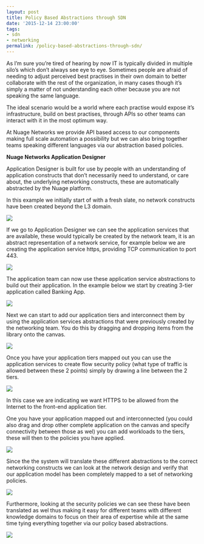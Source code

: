 ```yaml
---
layout: post
title: Policy Based Abstractions through SDN
date: '2015-12-14 23:00:00'
tags:
- sdn
- networking
permalink: /policy-based-abstractions-through-sdn/
---
```


As I’m sure you’re tired of hearing by now IT is typically divided in multiple silo’s which don’t always see eye to eye. Sometimes people are afraid of needing to adjust perceived best practises in their own domain to better collaborate with the rest of the organization, in many cases though it’s simply a matter of not understanding each other because you are not speaking the same language.

The ideal scenario would be a world where each practise would expose it’s infrastructure, build on best practises, through APIs so other teams can interact with it in the most optimum way.

At Nuage Networks we provide API based access to our components making full scale automation a possibility but we can also bring together teams speaking different languages via our abstraction based policies.

**Nuage Networks Application Designer**

Application Designer is built for use by people with an understanding of application constructs that don’t necessarily need to understand, or care about, the underlying networking constructs, these are automatically abstracted by the Nuage platform.

In this example we initially start of with a fresh slate, no network constructs have been created beyond the L3 domain.

<img src="/assets/img/appd1.png">

If we go to Application Designer we can see the application services that are available, these would typically be created by the network team, it is an abstract representation of a network service, for example below we are creating the application service https, providing TCP communication to port 443.

<img src="/assets/img/appd2.png">

The application team can now use these application service abstractions to build out their application. In the example below we start by creating 3-tier application called Banking App.

<img src="/assets/img/appd3.png">

Next we can start to add our application tiers and interconnect them by using the application services abstractions that were previously created by the networking team. You do this by dragging and dropping items from the library onto the canvas.

<img src="/assets/img/appd4.png">

Once you have your application tiers mapped out you can use the application services to create flow security policy (what type of traffic is allowed between these 2 points) simply by drawing a line between the 2 tiers.

<img src="/assets/img/appd5.png">

In this case we are indicating we want HTTPS to be allowed from the Internet to the front-end application tier.

One you have your application mapped out and interconnected (you could also drag and drop other complete application on the canvas and specify connectivity between those as wel) you can add workloads to the tiers, these will then to the policies you have applied.

<img src="/assets/img/appd6.png">

Since the the system will translate these different abstractions to the correct networking constructs we can look at the network design and verify that our application model has been completely mapped to a set of networking policies.

<img src="/assets/img/appd7.png">

Furthermore, looking at the security policies we can see these have been translated as wel thus making it easy for different teams with different knowledge domains to focus on their area of expertise while at the same time tying everything together via our policy based abstractions.

<img src="/assets/img/appd8.png">